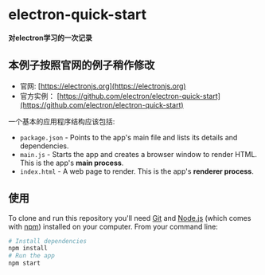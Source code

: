 # electron-quick-start

**对electron学习的一次记录**
## 本例子按照官网的例子稍作修改
- 官网: [https://electronjs.org](https://electronjs.org)
- 官方实例： [https://github.com/electron/electron-quick-start](https://github.com/electron/electron-quick-start)

一个基本的应用程序结构应该包括:

- `package.json` - Points to the app's main file and lists its details and dependencies.
- `main.js` - Starts the app and creates a browser window to render HTML. This is the app's **main process**.
- `index.html` - A web page to render. This is the app's **renderer process**.

## 使用

To clone and run this repository you'll need [Git](https://git-scm.com) and [Node.js](https://nodejs.org/en/download/) (which comes with [npm](http://npmjs.com)) installed on your computer. From your command line:

```bash
# Install dependencies
npm install
# Run the app
npm start
```
